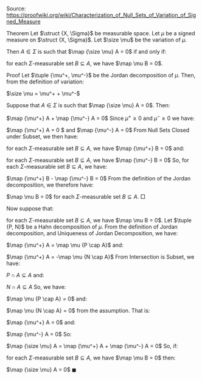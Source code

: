 # 

Source: https://proofwiki.org/wiki/Characterization_of_Null_Sets_of_Variation_of_Signed_Measure

Theorem
Let $\struct {X, \Sigma}$ be measurable space.
Let $\mu$ be a signed measure on $\struct {X, \Sigma}$. 
Let $\size \mu$ be the variation of $\mu$. 

Then $A \in \Sigma$ is such that $\map {\size \mu} A = 0$ if and only if:

for each $\Sigma$-measurable set $B \subseteq A$, we have $\map \mu B = 0$.


Proof
Let $\tuple {\mu^+, \mu^-}$ be the Jordan decomposition of $\mu$.
Then, from the definition of variation: 

$\size \mu = \mu^+ + \mu^-$

Suppose that $A \in \Sigma$ is such that $\map {\size \mu} A = 0$.
Then: 

$\map {\mu^+} A + \map {\mu^-} A = 0$
Since $\mu^+ \ge 0$ and $\mu^- \ge 0$ we have: 

$\map {\mu^+} A = 0 $ and $\map {\mu^-} A = 0$
From Null Sets Closed under Subset, we then have: 

for each $\Sigma$-measurable set $B \subseteq A$, we have $\map {\mu^+} B = 0$
and:

for each $\Sigma$-measurable set $B \subseteq A$, we have $\map {\mu^-} B = 0$
So, for each $\Sigma$-measurable set $B \subseteq A$, we have: 

$\map {\mu^+} B - \map {\mu^-} B = 0$
From the definition of the Jordan decomposition, we therefore have: 

$\map \mu B = 0$
for each $\Sigma$-measurable set $B \subseteq A$.
$\Box$

Now suppose that: 

for each $\Sigma$-measurable set $B \subseteq A$, we have $\map \mu B = 0$.
Let $\tuple {P, N}$ be a Hahn decomposition of $\mu$. 
From the definition of Jordan decomposition, and Uniqueness of Jordan Decomposition, we have: 

$\map {\mu^+} A = \map \mu {P \cap A}$
and:

$\map {\mu^+} A = -\map \mu {N \cap A}$
From Intersection is Subset, we have: 

$P \cap A \subseteq A$
and:

$N \cap A \subseteq A$
So, we have: 

$\map \mu {P \cap A} = 0$
and:

$\map \mu {N \cap A} = 0$
from the assumption.
That is: 

$\map {\mu^+} A = 0$
and:

$\map {\mu^-} A = 0$
So:

$\map {\size \mu} A = \map {\mu^+} A + \map {\mu^-} A = 0$
So, if: 

for each $\Sigma$-measurable set $B \subseteq A$, we have $\map \mu B = 0$
then:

$\map {\size \mu} A = 0$
$\blacksquare$





